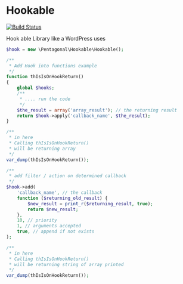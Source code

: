 # Hookable

[![Build Status](https://travis-ci.org/pentagonal/Hookable.svg?branch=master)](https://travis-ci.org/pentagonal/Hookable)

Hook able Library like a WordPress uses

```php
$hook = new \Pentagonal\Hookable\Hookable();

/**
 * Add Hook into functions example
 */
function thIsIsOnHookReturn()
{
    global $hooks;
    /**
     * .... run the code
     */
    $the_result = array('array_result'); // the returning result
    return $hook->apply('callback_name', $the_result);
}

/**
 * in here
 * Calling thIsIsOnHookReturn()
 * will be returning array
 */
var_dump(thIsIsOnHookReturn());

/**
 * add filter / action on determined callback
 */
$hook->add(
    'callback_name', // the callback
    function ($returning_old_result) {
        $new_result = print_r($returning_result, true);
        return $new_result;
    },
    10, // priority
    1, // arguments accepted
    true, // append if not exists
);

/**
 * in here
 * Calling thIsIsOnHookReturn()
 * will be returning string of array printed
 */
var_dump(thIsIsOnHookReturn());

```

